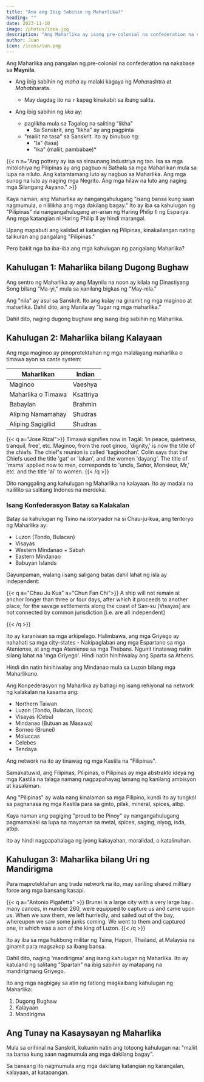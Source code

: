```yaml
---
title: "Ano ang Ibig Sabihin ng Maharlika?"
heading: ""
date: 2023-11-10
image: /photos/idea.jpg
description: "Ang Maharlika ay isang pre-colonial na confederation na naka base sa Maynila"
author: Juan
icon: /icons/sun.png
---
```



Ang Maharlika ang pangalan ng pre-colonial na confederation na nakabase sa **Maynila**. 
- Ang ibig sabihin ng *maha* ay malaki kagaya ng *Maha*rashtra at *Maha*bharata.
  - May dagdag ito na `r` kapag kinakabit sa ibang salita.

- Ang ibig sabihin ng *lika* ay:
  - paglikha mula sa Tagalog na saliting "likha"
    - Sa Sanskrit, ang "likha" ay ang pagpinta
  - "maliit na tasa" sa Sanskrit. Ito ay binubuo ng:
    - "la" (tasa)
    - "ika" (maliit, pambabae)*

{{< n n="Ang pottery ay isa sa sinaunang industriya ng tao. Isa sa mga mitolohiya ng Pilipinas ay ang pagbuo ni Bathala sa mga Maharlikan mula sa lupa na niluto. Ang katamtamang luto ay nagbuo sa Maharlika. Ang mga sunog na luto ay naging mga Negrito. Ang mga hilaw na luto ang naging mga Silangang Asyano." >}}


Kaya naman, ang Maharlika ay nangangahulugang "isang bansa kung saan nagmumula, o nililikha ang mga dakilang bagay." Ito ay iba sa kahulugan ng "Pilipinas" na nangangahulugang ari-arian ng Haring Philip II ng Espanya. Ang mga katangian ni Haring Philip II ay hindi marangal.

Upang mapabuti ang kalidad at katangian ng Pilipinas, kinakailangan nating talikuran ang pangalang "Pilipinas." 

Pero bakit nga ba iba-iba ang mga kahulugan ng pangalang Maharlika?

## Kahulugan 1: Maharlika bilang Dugong Bughaw

Ang sentro ng Maharlika ay ang Maynila na noon ay kilala ng Dinastiyang Song bilang "Ma-yi," mula sa kanilang bigkas ng "May-nila." 

Ang "nila" ay asul sa Sanskrit. Ito ang kulay na ginamit ng mga maginoo at maharlika. Dahil dito, ang Manila ay "lugar ng mga maharlika." 

Dahil dito, naging dugong bughaw ang isang ibig sabihin ng Maharlika.

## Kahulugan 2: Maharlika bilang Kalayaan

Ang mga maginoo ay pinoprotektahan ng mga malalayang maharlika o timawa ayon sa caste system: 

Maharlikan | Indian
--- | ---
Maginoo | Vaeshya 
Maharlika o Timawa | Ksattriya
Babaylan | Brahmin
Aliping Namamahay | Shudras
Aliping Sagigilid | Shudras


{{< q a="Jose Rizal">}}
Timawá signifies now in Tagál: 'in peace,  quietness, tranquil, free', etc. Maginoo, from the root ginoo, 'dignity,' is now the title of the chiefs. The chief's reunion is called 'kaginoóhan'. Colin says that the Chiefs used the title 'gat' or 'lakan', and the women 'dayang'. The title of 'mama' applied now to men, corresponds to 'uncle, Señor, Monsieur, Mr,' etc. and the title 'al' to women.
{{< /q >}}

<!-- History of the Philippine Islands by Antonio de Morga -->

Dito nanggaling ang kahulugan ng Maharlika na kalayaan. Ito ay madala na naililito sa salitang Indones na merdeka.


### Isang Konfederasyon Batay sa Kalakalan

Batay sa kahulugan ng Tsino na istoryador na si Chau-ju-kua, ang teritoryo ng Maharlika ay:

- Luzon (Tondo, Bulacan)
- Visayas
- Western Mindanao + Sabah
- Eastern Mindanao
- Babuyan Islands


Gayunpaman, walang iisang saligang batas dahil lahat ng isla ay independent:

{{< q a="Chau Ju Kua" a="Chun Fan Chi">}}
A ship will not remain at anchor longer than three or four days, after which it proceeds to another place; for the savage settlements along the coast of San-su [Visayas] are not connected by common jurisdiction [i.e. are all independent]</p>
{{< /q >}}



Ito ay karaniwan sa mga arkipelago. Halimbawa, ang mga Griyego ay nahahati sa mga city-states - Nakipaglaban ang mga Espartano sa mga Ateniense, at ang mga Ateniense sa mga Thebans. Ngunit tinatawag natin silang lahat na 'mga Griyego'. Hindi natin hinihiwalay ang Sparta sa Athens.

Hindi din natin hinihiwalay ang Mindanao mula sa Luzon bilang mga Maharlikano.

Ang Konpederasyon ng Maharlika ay bahagi ng isang rehiyonal na network ng kalakalan na kasama ang:
- Northern Taiwan
- Luzon (Tondo, Bulacan, Ilocos)
- Visayas (Cebu)
- Mindanao (Butuan as Masawa)
- Borneo (Brunei)
- Moluccas 
- Celebes
- Tendaya

Ang network na ito ay tinawag ng mga Kastila na "Filipinas".

Samakatuwid, ang Filipinas, Pilipinas, o Pilipinas ay mga abstrakto ideya ng mga Kastila na talaga namang nagpapahayag lamang ng kanilang ambisyon at kasakiman.

Ang "Pilipinas" ay wala nang kinalaman sa mga Pilipino, kundi ito ay tungkol sa pagnanasa ng mga Kastila para sa ginto, pilak, mineral, spices, atbp. 

Kaya naman ang pagiging "proud to be Pinoy" ay nangangahulugang pagmamalaki sa lupa na mayaman sa metal, spices, saging, niyog, isda, atbp.

Ito ay hindi nagpapahalaga ng iyong kakayahan, moralidad, o katalinuhan.


## Kahulugan 3: Maharlika bilang Uri ng Mandirigma

Para maprotektahan ang trade network na ito, may sariling shared military force ang mga bansang kasapi. 


{{< q a="Antonio Pigafetta" >}}
Brunei is a large city with a very large bay.. many canoes, in number 260, were equipped to capture us and came upon us. When we saw them, we left hurriedly, and sailed out of the bay, whereupon we saw some junks coming. We went to them and captured one, in which was a son of the king of Luzon.
{{< /q >}}


Ito ay iba sa mga hukbong militar ng Tsina, Hapon, Thailand, at Malaysia na ginamit para magsakop sa ibang bansa. 

Dahil dito, naging 'mandirigma' ang isang kahulugan ng Maharlika. Ito ay katuland ng salitang "Spartan" na ibig sabihin ay matapang na mandirigmang Griyego. 

Ito ang mga nagbigay sa atin ng tatlong magkaibang kahulugan ng Maharlika:


1. Dugong Bughaw
2. Kalayaan
3. Mandirigma


## Ang Tunay na Kasaysayan ng Maharlika

Mula sa orihinal na Sanskrit, kukunin natin ang totoong kahulugan na: "maliit na bansa kung saan nagmumula ang mga dakilang bagay".

Sa bansang ito nagmumula ang mga dakilang katangian ng karangalan, kalayaan, at katapangan. 

